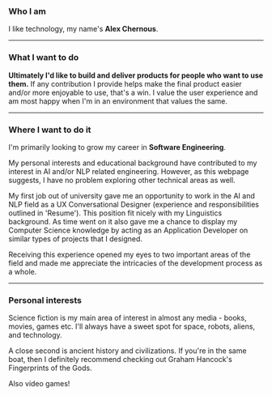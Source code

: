 ### Who I am
I like technology, my name's **Alex Chernous**.

---

### What I want to do

**Ultimately I'd like to build and deliver products for people who want to use them.** If any contribution I provide helps make the final product easier and/or more enjoyable to use, that's a win. I value the user experience and am most happy when I'm in an environment that values the same.

---

### Where I want to do it

I'm primarily looking to grow my career in **Software Engineering**.

My personal interests and educational background have contributed to my interest in AI and/or NLP related engineering. However, as this webpage suggests, I have no problem exploring other technical areas as well.

My first job out of university gave me an opportunity to work in the AI and NLP field as a UX Conversational Designer (experience and responsibilities outlined in 'Resume'). This position fit nicely with my Linguistics background. As time went on it also gave me a chance to display my Computer Science knowledge by acting as an Application Developer on similar types of projects that I designed.

Receiving this experience opened my eyes to two important areas of the field and made me appreciate the intricacies of the development process as a whole.

---

### Personal interests

Science fiction is my main area of interest in almost any media - books, movies, games etc. I'll always have a sweet spot for space, robots, aliens, and technology.

A close second is ancient history and civilizations. If you're in the same boat, then I definitely recommend checking out Graham Hancock's Fingerprints of the Gods.

Also video games!
